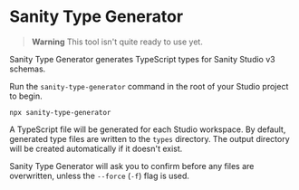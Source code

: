 # Sanity Type Generator

> **Warning**
> This tool isn't quite ready to use yet.

Sanity Type Generator generates TypeScript types for Sanity Studio v3 schemas.

Run the `sanity-type-generator` command in the root of your Studio project to begin.

```
npx sanity-type-generator
```

A TypeScript file will be generated for each Studio workspace. By default, generated type files are written to the `types` directory. The output directory will be created automatically if it doesn't exist.

Sanity Type Generator will ask you to confirm before any files are overwritten, unless the `--force` (`-f`) flag is used.
